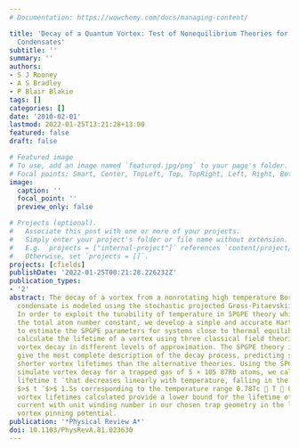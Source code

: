 ```yaml
---
# Documentation: https://wowchemy.com/docs/managing-content/

title: 'Decay of a Quantum Vortex: Test of Nonequilibrium Theories for Warm Bose-Einstein
  Condensates'
subtitle: ''
summary: ''
authors:
- S J Rooney
- A S Bradley
- P Blair Blakie
tags: []
categories: []
date: '2010-02-01'
lastmod: 2022-01-25T13:21:28+13:00
featured: false
draft: false

# Featured image
# To use, add an image named `featured.jpg/png` to your page's folder.
# Focal points: Smart, Center, TopLeft, Top, TopRight, Left, Right, BottomLeft, Bottom, BottomRight.
image:
  caption: ''
  focal_point: ''
  preview_only: false

# Projects (optional).
#   Associate this post with one or more of your projects.
#   Simply enter your project's folder or file name without extension.
#   E.g. `projects = ["internal-project"]` references `content/project/deep-learning/index.md`.
#   Otherwise, set `projects = []`.
projects: [cfields]
publishDate: '2022-01-25T00:21:28.226232Z'
publication_types:
- '2'
abstract: The decay of a vortex from a nonrotating high temperature Bose-Einstein
  condensate is modeled using the stochastic projected Gross-Pitaevskii equation (SPGPE).
  In order to exploit the tunability of temperature in SPGPE theory while maintaining
  the total atom number constant, we develop a simple and accurate Hartree-Fock method
  to estimate the SPGPE parameters for systems close to thermal equilibrium. We then
  calculate the lifetime of a vortex using three classical field theories that describe
  vortex decay in different levels of approximation. The SPGPE theory is shown to
  give the most complete description of the decay process, predicting significantly
  shorter vortex lifetimes than the alternative theories. Using the SPGPE theory to
  simulate vortex decay for a trapped gas of 5 × 105 87Rb atoms, we calculate a vortex
  lifetime t ̄ that decreases linearly with temperature, falling in the range 20s
  $>$ t ̄ $>$ 1.5s corresponding to the temperature range 0.78Tc 􏰑 T 􏰑 0.93Tc . The
  vortex lifetimes calculated provide a lower bound for the lifetime of a persistent
  current with unit winding number in our chosen trap geometry in the limit of vanishing
  vortex pinning potential.
publication: '*Physical Review A*'
doi: 10.1103/PhysRevA.81.023630
---
```

